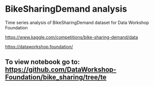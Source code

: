 # BikeSharingDemand analysis

Time series analysis of BikeSharingDemand dataset for Data Workshop Foundation

https://www.kaggle.com/competitions/bike-sharing-demand/data

https://dataworkshop.foundation/

## To view notebook go to: https://github.com/DataWorkshop-Foundation/bike_sharing/tree/te
